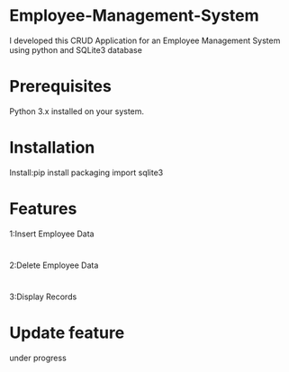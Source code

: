 # Employee-Management-System
I developed this CRUD Application for an Employee Management System using python and SQLite3 database

# Prerequisites
Python 3.x installed on your system.

# Installation
Install:pip install packaging
import sqlite3
# Features
1:Insert Employee Data
#
2:Delete Employee Data
#
3:Display Records
#
# Update feature
under progress
